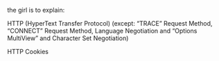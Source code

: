 the girl is to explain:

HTTP (HyperText Transfer Protocol) (except: “TRACE” Request Method, “CONNECT” Request Method, Language Negotiation and “Options MultiView” and Character Set Negotiation)

HTTP Cookies
